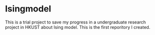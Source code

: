 # Isingmodel
This is a trial project to save my progress in a undergraduate research project in HKUST about Ising model.
This is the first reporitory I created.
